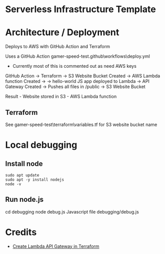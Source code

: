 # Serverless Infrastructure Template

# Architecture / Deployment

Deploys to AWS with GitHub Action and Terraform

Uses a GitHub Action gamer-speed-test\.github\workflows\deploy.yml
- Currently most of this is commented out as need AWS keys

GitHub Action -> 
    Terraform -> 
        S3 Website Bucket Created -> 
        AWS Lambda function Created -> 
            -> hello-world JS app deployed to Lambda ->
        API Gateway Created -> 
    Pushes all files in /public -> S3 Website Bucket

Result
    - Website stored in S3
    - AWS Lambda function

## Terraform
See gamer-speed-test\terraform\variables.tf
for S3 website bucket name

# Local debugging
## Install node
```
sudo apt update
sudo apt -y install nodejs
node -v
```
## Run node.js
cd debugging
node debug.js 
Javascript file
debugging/debug.js

# Credits 
- [Create Lambda API Gateway in Terraform](https://learn.hashicorp.com/tutorials/terraform/lambda-api-gateway?in=terraform/aws)